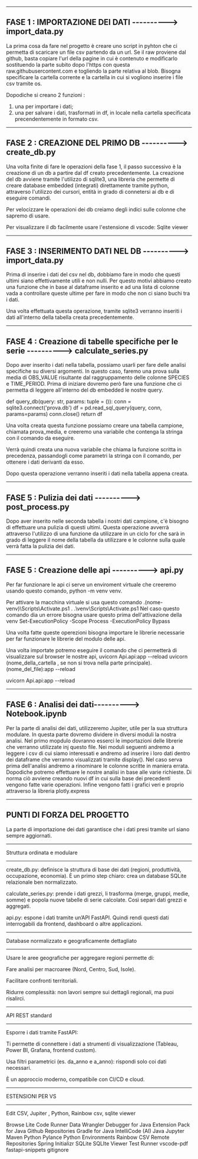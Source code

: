 ------------------------------------------------------------------------------------------------------
FASE 1 : IMPORTAZIONE DEI DATI  ----------> import_data.py
------------------------------------------------------------------------------------------------------

La prima cosa da fare nel progetto è creare uno script in pyhton che ci permetta di scaricare un file csv partendo da un url.
Se il raw proviene dal github, basta copiare l'url della pagine in cui è contenuto e modificarlo sostituendo la parte 
subito dopo l'https con questa raw.githubusercontent.com e togliendo la parte relativa al blob.
Bisogna specificare la cartella corrente e la cartella in cui si vogliono inserire i file csv tramite os.

Dopodiche si creano 2 funzioni :
1) una per importare i dati;
2) una per salvare i dati, trasformati in df, in locale nella cartella specificata precendentemente in formato csv.

------------------------------------------------------------------------------------------------------
FASE 2 : CREAZIONE DEL PRIMO DB  ----------> create_db.py
------------------------------------------------------------------------------------------------------

Una volta finite di fare le operazioni della fase 1, il passo successivo è la creazione di un db a partire dal df creato precedentemente.
La creazione del db avviene tramite l'utilizzo di sqlite3, una libreria che permette di creare database embedded (integrati) direttamente tramite python,
attraverso l'utilizzo dei cursori, entità in grado di connetersi ai db e di eseguire comandi.

Per velocizzare le operazioni dei db creiamo degli indici sulle colonne che sapremo di usare.

Per visualizzare il db facilmente usare l'estensione di vscode: Sqlite viewer

------------------------------------------------------------------------------------------------------
FASE 3 : INSERIMENTO DATI NEL DB  ----------> import_data.py
------------------------------------------------------------------------------------------------------

Prima di inserire i dati del csv nel db, dobbiamo fare in modo che questi ultimi siano effettivamente utili e non nulli.
Per questo motivi abbiamo creato una funzione che in base al dataframe inserito e ad una lista di colonne vada a controllare queste ultime 
per fare in modo che non ci siano buchi tra i dati.

Una volta effettuata questa operazione, tramite sqlite3 verranno inseriti i dati all'interno della tabella creata precedentemente.

------------------------------------------------------------------------------------------------------
FASE 4 : Creazione di tabelle specifiche per le serie  ----------> calculate_series.py
------------------------------------------------------------------------------------------------------

Dopo aver inserito i dati nella tabella, possiamo usarli per fare delle analisi specifiche su diversi argomenti.
In questo caso, faremo una prova sulla media di OBS_VALUE risultante dal raggruppamento delle colonne SPECIES e TIME_PERIOD.
Prima di iniziare dovremo però fare una funzione che ci permetta di leggere all'interno del db embedded le nostre query.

def query_db(query: str, params: tuple = ()):
    conn = sqlite3.connect('prova.db')
    df = pd.read_sql_query(query, conn, params=params)
    conn.close()
    return df

Una volta creata questa funzione possiamo creare una tabella campione, chiamata prova_media, e creeremo una variabile che contenga la stringa con il comando da eseguire.

Verrà quindi creata una nuova variabile che chiama la funzione scritta in precedenza, passandogli come parametri la stringa con il comando, per ottenere i dati derivanti da esso.

Dopo questa operazione verranno inseriti i dati nella tabella appena creata.

------------------------------------------------------------------------------------------------------
FASE 5 : Pulizia dei dati   ----------> post_process.py
------------------------------------------------------------------------------------------------------

Dopo aver inserito nelle seconda tabella i nostri dati campione, c'è bisogno di effettuare una pulizia di questi ultimi.
Questa operazione avverrà attraverso l'utilizzo di una funzione da utilizzare in un ciclo for che sarà in grado di leggere il nome della tabella da utilizzare e le colonne sulla quale verrà fatta la pulizia dei dati.

------------------------------------------------------------------------------------------------------
FASE 5 : Creazione delle api  ----------> api.py
------------------------------------------------------------------------------------------------------

Per far funzionare le api ci serve un enviroment virtuale che creeremo usando questo comando, python -m venv venv.

Per attivare la macchina virtuale si usa questo comando .\(nome-venv)\Scripts\Activate.ps1   .  .\venv\Scripts\Activate.ps1
Nel caso questo comando dia un errore bisogna usare questo prima dell'attivazione della venv Set-ExecutionPolicy -Scope Process -ExecutionPolicy Bypass

Una volta fatte queste operezioni bisogna importare le librerie necessarie per far funzionare le librerie del modulo delle api.

Una volta importate potremo eseguire il comando che ci permetterà di visualizzare sul browser le nostre api, uvicorn Api.api:app --reload
uvicorn (nome_della_cartella , se non si trova nella parte principale).(nome_del_file):app --reload

uvicorn Api.api:app --reload

------------------------------------------------------------------------------------------------------
FASE 6 : Analisi dei dati----------> Notebook.ipynb
------------------------------------------------------------------------------------------------------

Per la parte di analisi dei dati, utilizzeremo Jupiter, utile per la sua struttura modulare.
In questa parte dovremo dividere in diversi moduli la nostra analisi.
Nel primo mopdulo dovranno esserci le importazioni delle librerie che verranno utilizzate inj questo file.
Nei moduli seguenti andremo a leggere i csv di cui siamo interessati e andremo ad inserire i loro dati dentro dei dataframe che verranno visualizzati tramite display().
Nel caso serva prima dell'analisi andremo a rinominare le colonne scritte in maniera errata.
Dopodiche potremo effettuare le nostre analisi in base alle varie richieste. 
Di norma ciò avviene creando nuovi df in cui sulla base dei precedenti vengono fatte varie operazioni.
Infine vengono fatti i grafici veri e proprio attraverso la libreria plotly.express




------------------------------------------------------------------------------------------------------
PUNTI DI FORZA DEL PROGETTO
------------------------------------------------------------------------------------------------------

La parte di importazione dei dati garantisce che i dati presi tramite url siano sempre aggiornati.

-------------------------------------------------------------------------------------------------------

Struttura ordinata e modulare

-------------------------------------------------------------------------------------------------------

create_db.py: definisce la struttura di base dei dati (regioni, produttività, occupazione, economia). È un primo step chiaro: crea un database SQLite relazionale ben normalizzato.

calculate_series.py: prende i dati grezzi, li trasforma (merge, gruppi, medie, somme) e popola nuove tabelle di serie calcolate. Così separi dati grezzi e aggregati.

api.py: espone i dati tramite un’API FastAPI. Quindi rendi questi dati interrogabili da frontend, dashboard o altre applicazioni.

-------------------------------------------------------------------------------------------------------

Database normalizzato e geograficamente dettagliato

-------------------------------------------------------------------------------------------------------

Usare le aree geografiche per aggregare regioni permette di:

Fare analisi per macroaree (Nord, Centro, Sud, Isole).

Facilitare confronti territoriali.

Ridurre complessità: non lavori sempre sui dettagli regionali, ma puoi risalirci.

-------------------------------------------------------------------------------------------------------

API REST standard

-------------------------------------------------------------------------------------------------------

Esporre i dati tramite FastAPI:

Ti permette di connettere i dati a strumenti di visualizzazione (Tableau, Power BI, Grafana, frontend custom).

Usa filtri parametrici (es. da_anno e a_anno): rispondi solo coi dati necessari.

È un approccio moderno, compatibile con CI/CD e cloud.

-------------------------------------------------------------------------------------------------------

ESTENSIONI PER VS

-------------------------------------------------------------------------------------------------------

Edit CSV, Jupiter , Python, Rainbow csv, sqlite viewer


Browse Lite
Code Runner
Data Wrangler
Debugger for Java
Extension Pack for Java
Github Repositories
Gradle for Java
IntelliCode (AI)
Java
Jupyter
Maven
Python 
Pylance
Python Environments
Rainbow CSV
Remote Repositories
Spring Initializr
SQLite
SQLIte Viewer
Test Runner
vscode-pdf
fastapi-snippets
gitignore